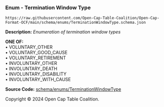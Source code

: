 ### Enum - Termination Window Type

`https://raw.githubusercontent.com/Open-Cap-Table-Coalition/Open-Cap-Format-OCF/main/schema/enums/TerminationWindowType.schema.json`

**Description:** _Enumeration of termination window types_

**ONE OF:**</br>&bull; VOLUNTARY_OTHER </br>&bull; VOLUNTARY_GOOD_CAUSE </br>&bull; VOLUNTARY_RETIREMENT </br>&bull; INVOLUNTARY_OTHER </br>&bull; INVOLUNTARY_DEATH </br>&bull; INVOLUNTARY_DISABILITY </br>&bull; INVOLUNTARY_WITH_CAUSE

**Source Code:** [schema/enums/TerminationWindowType](../../../../schema/enums/TerminationWindowType.schema.json)

Copyright © 2024 Open Cap Table Coalition.
